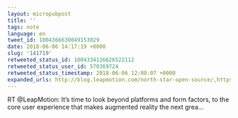 ```yaml
---
layout: micropubpost
title: ''
tags: note
language: en
tweet_id: 1004366630049153029
date: 2018-06-06 14:17:19 +0000
slug: '141719'
retweeted_status_id: 1004334116626522112
retweeted_status_user_id: 570369724
retweeted_status_timestamp: 2018-06-06 12:08:07 +0000
expanded_urls: http://blog.leapmotion.com/north-star-open-source/,https://twitter.com/LeapMotion/status/1004334116626522112/photo/1
---
```

RT @LeapMotion: It’s time to look beyond platforms and form factors, to the core user experience that makes augmented reality the next grea…
